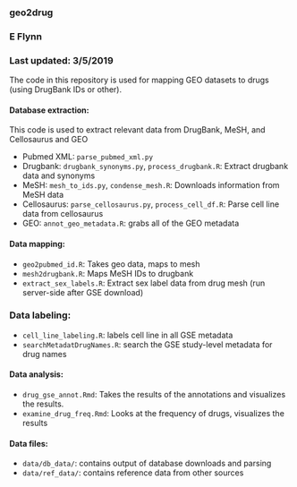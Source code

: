 
### geo2drug
### E Flynn
### Last updated: 3/5/2019

The code in this repository is used for mapping GEO datasets to drugs (using DrugBank IDs or other).

#### Database extraction:
This code is used to extract relevant data from DrugBank, MeSH, and Cellosaurus and GEO
* Pubmed XML: `parse_pubmed_xml.py`
* Drugbank: `drugbank_synonyms.py`, `process_drugbank.R`: Extract drugbank data and synonyms
* MeSH: `mesh_to_ids.py`, `condense_mesh.R`: Downloads information from MeSH data
* Cellosaurus: `parse_cellosaurus.py`, `process_cell_df.R`: Parse cell line data from cellosaurus
* GEO: `annot_geo_metadata.R`: grabs all of the GEO metadata

#### Data mapping:
* `geo2pubmed_id.R`: Takes geo data, maps to mesh
* `mesh2drugbank.R`: Maps MeSH IDs to drugbank
* `extract_sex_labels.R`: Extract sex label data from drug mesh (run server-side after GSE download)

### Data labeling:
* `cell_line_labeling.R`: labels cell line in all GSE metadata
* `searchMetadatDrugNames.R`: search the GSE study-level metadata for drug names

#### Data analysis:
* `drug_gse_annot.Rmd`: Takes the results of the annotations and visualizes the results.
* `examine_drug_freq.Rmd`: Looks at the frequency of drugs, visualizes the results

#### Data files:
 * `data/db_data/`: contains output of database downloads and parsing
 * `data/ref_data/`: contains reference data from other sources
 